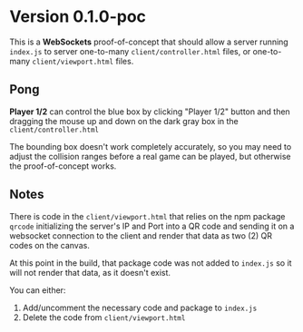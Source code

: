# Version 0.1.0-poc
This is a **WebSockets** proof-of-concept that should allow a server running `index.js` to server one-to-many `client/controller.html` files, or one-to-many `client/viewport.html` files.

## Pong
**Player 1/2** can control the blue box by clicking "Player 1/2" button and then dragging the mouse up and down on the dark gray box in the `client/controller.html`

The bounding box doesn't work completely accurately, so you may need to adjust the collision ranges before a real game can be played, but otherwise the proof-of-concept works.

## Notes
There is code in the `client/viewport.html` that relies on the npm package `qrcode` initializing the server's IP and Port into a QR code and sending it on a websocket connection to the client and render that data as two (2) QR codes on the canvas.

At this point in the build, that package code was not added to `index.js` so it will not render that data, as it doesn't exist.

You can either:
1) Add/uncomment the necessary code and package to `index.js`
2) Delete the code from `client/viewport.html`